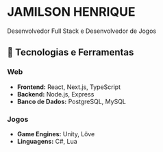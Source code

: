 # JAMILSON HENRIQUE

Desenvolvedor Full Stack e Desenvolvedor de Jogos  

## 🚀 Tecnologias e Ferramentas

### Web
- **Frontend:** React, Next.js, TypeScript  
- **Backend:** Node.js, Express  
- **Banco de Dados:** PostgreSQL, MySQL

### Jogos
- **Game Engines:** Unity, Löve
- **Linguagens:** C#, Lua

